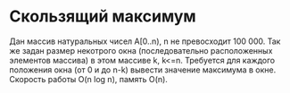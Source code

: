 # Скользящий максимум

Дан массив натуральных чисел A[0..n), n не превосходит 100 000.
 Так же задан размер некотрого окна
 (последовательно расположенных элементов массива) в этом массиве k, k<=n.
 Требуется для каждого положения окна (от 0 и до n-k) вывести значение максимума в окне.
 Скорость работы O(n log n), память O(n).